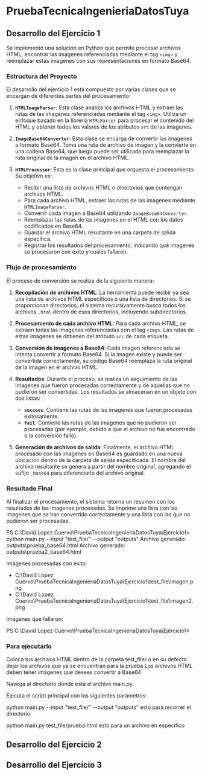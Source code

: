 # PruebaTecnicaIngenieriaDatosTuya


## Desarrollo del Ejercicio 1

Se implementó una solución en Python que permite procesar archivos HTML, encontrar las imagenes referenciadas mediante el tag `<img>` y reemplazar estas imagenes con sus representaciones en formato Base64.

### Estructura del Proyecto

El desarrollo del ejercicio 1 está compuesto por varias clases que se encargan de diferentes partes del procesamiento:

1. **`HTMLImageParser`**:
   Esta clase analiza los archivos HTML y extraer las rutas de las imagenes referenciadas mediante el tag `<img>`. Utiliza un enfoque basado en la librería `HTMLParser` para procesar el contenido del HTML y obtener todos los valores de los atributos `src` de las imagenes.

2. **`ImageBase64Converter`**:
   Esta clase se encarga de convertir las imagenes a formato Base64. Toma una ruta de archivo de imagen y la convierte en una cadena Base64, que luego puede ser utilizada para reemplazar la ruta original de la imagen en el archivo HTML.

3. **`HTMLProcessor`**:
   Esta es la clase principal que orquesta el procesamiento. Su objetivo es:
   - Recibir una lista de archivos HTML o directorios que contengan archivos HTML.
   - Para cada archivo HTML, extraer las rutas de las imagenes mediante `HTMLImageParser`.
   - Convertir cada imagen a Base64 utilizando `ImageBase64Converter`.
   - Reemplazar las rutas de las imagenes en el HTML con los datos codificados en Base64.
   - Guardar el archivo HTML resultante en una carpeta de salida específica.
   - Registrar los resultados del procesamiento, indicando qué imagenes se procesaron con éxito y cuáles fallaron.

### Flujo de procesamiento

El proceso de conversión se realiza de la siguiente manera:

1. **Recopilación de archivos HTML**: 
   La herramienta puede recibir ya sea una lista de archivos HTML específicos o una lista de directorios. Si se proporcionan directorios, el sistema recursivamente busca todos los archivos `.html` dentro de esos directorios, incluyendo subdirectorios.

2. **Procesamiento de cada archivo HTML**:
   Para cada archivo HTML, se extraen todas las imagenes referenciadas con el tag `<img>`. Las rutas de estas imagenes se obtienen del atributo `src` de cada etiqueta.

3. **Conversión de imagenes a Base64**:
   Cada imagen referenciada se intenta convertir a formato Base64. Si la imagen existe y puede ser convertida correctamente, su código Base64 reemplaza la ruta original de la imagen en el archivo HTML.

4. **Resultados**:
   Durante el proceso, se realiza un seguimiento de las imagenes que fueron procesadas correctamente y de aquellas que no pudieron ser convertidas. Los resultados se almacenan en un objeto con dos listas:
   - **`success`**: Contiene las rutas de las imagenes que fueron procesadas exitosamente.
   - **`fail`**: Contiene las rutas de las imagenes que no pudieron ser procesadas (por ejemplo, debido a que el archivo no fue encontrado o la conversión falló).

5. **Generación de archivos de salida**:
   Finalmente, el archivo HTML procesado con las imagenes en Base64 es guardado en una nueva ubicación dentro de la carpeta de salida especificada. El nombre del archivo resultante se genera a partir del nombre original, agregando el sufijo `_base64` para diferenciarlo del archivo original.

### Resultado Final

Al finalizar el procesamiento, el sistema retorna un resumen con los resultados de las imagenes procesadas. Se imprime una lista con las imagenes que se han convertido correctamente y una lista con las que no pudieron ser procesadas.

PS C:\David Lopez Cuervo\PruebaTecnicaIngenieriaDatosTuya\Ejercicio1> python main.py --input "test_file/" --output "outputs"
Archivo generado: outputs\prueba_base64.html
Archivo generado: outputs\prueba2_base64.html

Imágenes procesadas con éxito:
 - C:\David Lopez Cuervo\PruebaTecnicaIngenieriaDatosTuya\Ejercicio1\test_file\imagen.png
 - C:\David Lopez Cuervo\PruebaTecnicaIngenieriaDatosTuya\Ejercicio1\test_file\imagen2.png

Imágenes que fallaron:

PS C:\David Lopez Cuervo\PruebaTecnicaIngenieriaDatosTuya\Ejercicio1> 

### Para ejecutarlo 
Coloca tus archivos HTML dentro de la carpeta test_file/ o en su defecto dejar los archivos que ya se encuentran para la prueba
Los archivos HTML deben tener imágenes que desees convertir a Base64 

Navega al directorio donde está el archivo main.py.

Ejecuta el script principal con los siguientes parámetros:

python main.py --input "test_file/" --output "outputs"     esto para recorrer el directorio

python main.py test_file/prueba.html    esto para un archivo en especifico





## Desarrollo del Ejercicio 2




## Desarrollo del Ejercicio 3